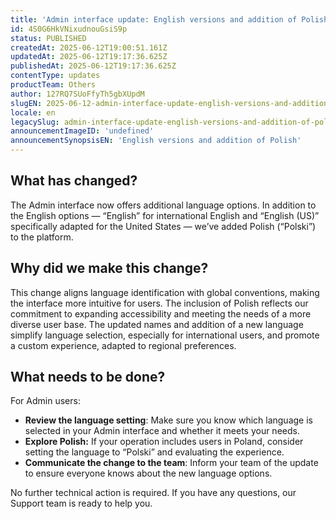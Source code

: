 ```yaml
---
title: 'Admin interface update: English versions and addition of Polish'
id: 4S0G6HkVNixudnouGsiS9p
status: PUBLISHED
createdAt: 2025-06-12T19:00:51.161Z
updatedAt: 2025-06-12T19:17:36.625Z
publishedAt: 2025-06-12T19:17:36.625Z
contentType: updates
productTeam: Others
author: 127RQ7SUoFfyTh5gbXUpdM
slugEN: 2025-06-12-admin-interface-update-english-versions-and-addition-of-polish
locale: en
legacySlug: admin-interface-update-english-versions-and-addition-of-polish
announcementImageID: 'undefined'
announcementSynopsisEN: 'English versions and addition of Polish'
---
```


## What has changed?

The Admin interface now offers additional language options. In addition to the English options — “English” for international English and “English (US)” specifically adapted for the United States — we’ve added Polish (“Polski”) to the platform.

## Why did we make this change?

This change aligns language identification with global conventions, making the interface more intuitive for users. The inclusion of Polish reflects our commitment to expanding accessibility and meeting the needs of a more diverse user base. The updated names and addition of a new language simplify language selection, especially for international users, and promote a custom experience, adapted to regional preferences.

## What needs to be done?

For Admin users:

- **Review the language setting**: Make sure you know which language is selected in your Admin interface and whether it meets your needs.
- **Explore Polish:** If your operation includes users in Poland, consider setting the language to “Polski” and evaluating the experience.
- **Communicate the change to the team**: Inform your team of the update to ensure everyone knows about the new language options.

No further technical action is required. If you have any questions, our Support team is ready to help you.

